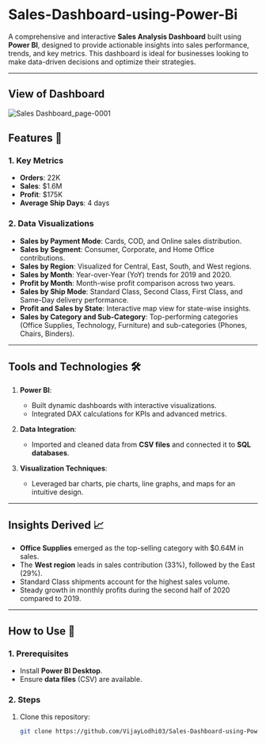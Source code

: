 # Sales-Dashboard-using-Power-Bi

A comprehensive and interactive **Sales Analysis Dashboard** built using **Power BI**, designed to provide actionable insights into sales performance, trends, and key metrics. This dashboard is ideal for businesses looking to make data-driven decisions and optimize their strategies.

---
## View of Dashboard
![Sales Dashboard_page-0001](https://github.com/user-attachments/assets/9a3a95c8-60c5-4c3b-a296-5c208b8f19f8)


## Features 🌟  

### 1. **Key Metrics**  
- **Orders**: 22K  
- **Sales**: $1.6M  
- **Profit**: $175K  
- **Average Ship Days**: 4 days  

### 2. **Data Visualizations**  
- **Sales by Payment Mode**: Cards, COD, and Online sales distribution.  
- **Sales by Segment**: Consumer, Corporate, and Home Office contributions.  
- **Sales by Region**: Visualized for Central, East, South, and West regions.  
- **Sales by Month**: Year-over-Year (YoY) trends for 2019 and 2020.  
- **Profit by Month**: Month-wise profit comparison across two years.  
- **Sales by Ship Mode**: Standard Class, Second Class, First Class, and Same-Day delivery performance.  
- **Profit and Sales by State**: Interactive map view for state-wise insights.  
- **Sales by Category and Sub-Category**: Top-performing categories (Office Supplies, Technology, Furniture) and sub-categories (Phones, Chairs, Binders).  

---

## Tools and Technologies 🛠  

1. **Power BI**:  
   - Built dynamic dashboards with interactive visualizations.  
   - Integrated DAX calculations for KPIs and advanced metrics.  

2. **Data Integration**:  
   - Imported and cleaned data from **CSV files** and connected it to **SQL databases**.  

3. **Visualization Techniques**:  
   - Leveraged bar charts, pie charts, line graphs, and maps for an intuitive design.  

---

## Insights Derived 📈  

- **Office Supplies** emerged as the top-selling category with $0.64M in sales.  
- The **West region** leads in sales contribution (33%), followed by the East (29%).  
- Standard Class shipments account for the highest sales volume.  
- Steady growth in monthly profits during the second half of 2020 compared to 2019.  

---

## How to Use 🚀  

### 1. Prerequisites  
- Install **Power BI Desktop**.  
- Ensure **data files** (CSV) are available.  

### 2. Steps  
1. Clone this repository:  
   ```bash
   git clone https://github.com/VijayLodhi03/Sales-Dashboard-using-Power-Bi.git
